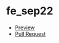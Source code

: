 # fe_sep22

- [Preview](https://artem66.github.io/fe_sep22/)
- [Pull Request](https://github.com/Artem66/fe_sep22/pull/1/files)
